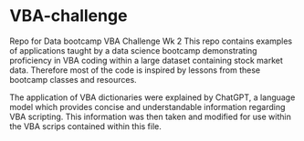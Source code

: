 # VBA-challenge
Repo for Data bootcamp VBA Challenge Wk 2
This repo contains examples of applications taught by a data science bootcamp demonstrating proficiency in VBA coding within a large dataset containing stock market data.
Therefore most of the code is inspired by lessons from these bootcamp classes and resources.

The application of VBA dictionaries were explained by ChatGPT, a language model which provides concise and understandable information regarding VBA scripting. This information was then taken and modified for use within the VBA scrips contained within this file.
